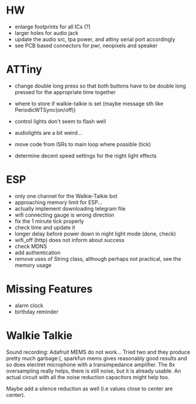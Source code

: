 # HW

- enlarge footprints for all ICs (?)
- larger holes for audio jack
- update the audio src, tpa power, and attiny serial port accordingly
- see PCB based connectors for pwr, neopixels and speaker

# ATTiny

- change double long press so that both buttons have to be double long pressed for the appropriate time together

- where to store if walkie-talkie is set (maybe message sth like PeriodicWTSync(on/off))
- control lights don't seem to flash well
- audiolights are a bit weird...
- move code from ISRs to main loop where possible (tick)
- determine decent speed settings for the night light effects

# ESP

- only one channel for the Walkie-Talkie bot 
- approaching memory limit for ESP...
- actually implement downloading telegram file
- wifi connecting gauge is wrong direction
- fix the 1 minute tick properly
- check time and update it
- longer delay before power down in night light mode (done, check)
- wifi_off (http) does not inform about success
- check MDNS
- add authentication
- remove uses of String class, although perhaps not practical, see the memory usage

 # Missing Features

 - alarm clock
 - birthday reminder

# Walkie Talkie

Sound recording: Adafruit MEMS do not work... Tried two and they produce pretty much garbage:(, sparkfun mems gives reasonably good results and so does electret microphone with a transimpedance amplifier. The 8x oversampling really helps, there is still noise, but it is already usable. An actual circuit with all the noise reduction capacitors might help too. 

Maybe add a silence reduction as well (i.e values close to center are center). 